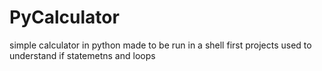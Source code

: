 # PyCalculator
simple calculator in python
made to be run in a shell
first projects used to understand if statemetns and loops
